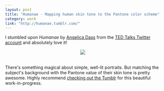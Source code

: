 ```yaml
---
layout: post
title: "Humanae - Mapping human skin tone to the Pantone color scheme"
category: work
link: "http://humanae.tumblr.com/"
---
```


I stumbled upon *Humanae* by [Angelica Dass](http://www.angelicadass.com) from the [TED Talks Twitter account](https://twitter.com/TEDTalks/status/700465985728303104) and absolutely love it!

<div style="text-align: center; margin-bottom: 2rem;">
  <img src="{{site.baseurl}}/assets/images/20160219-humanae.jpg" style="border: 1px solid #f3f3f3; display: inline-block;">
</div>

There's something magical about simple, well-lit portraits. But matching the subject's background with the Pantone value of their skin tone is pretty awesome. Highly recommend [checking out the Tumblr](http://humanae.tumblr.com/) for this beautiful work-in-progress.
